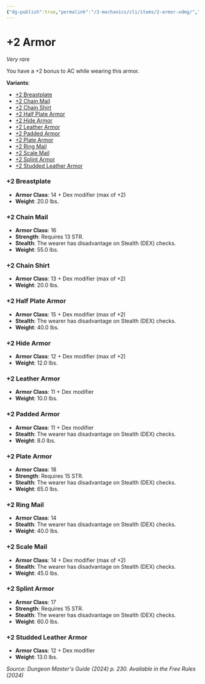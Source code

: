 ```yaml
---
{"dg-publish":true,"permalink":"/3-mechanics/cli/items/2-armor-xdmg/","tags":["ttrpg-cli/compendium/src/5e/xdmg","ttrpg-cli/item/armor/heavy","ttrpg-cli/item/armor/light","ttrpg-cli/item/armor/medium","ttrpg-cli/item/rarity/very-rare"],"created":"2025-02-22T12:02:28.400-05:00","updated":"2025-02-26T17:46:13.582-05:00"}
---
```


# +2 Armor
*Very rare*  



You have a +2 bonus to AC while wearing this armor.

**Variants**:
- [+2 Breastplate](#+2%20Breastplate)
- [+2 Chain Mail](#+2%20Chain%20Mail)
- [+2 Chain Shirt](#+2%20Chain%20Shirt)
- [+2 Half Plate Armor](#+2%20Half%20Plate%20Armor)
- [+2 Hide Armor](#+2%20Hide%20Armor)
- [+2 Leather Armor](#+2%20Leather%20Armor)
- [+2 Padded Armor](#+2%20Padded%20Armor)
- [+2 Plate Armor](#+2%20Plate%20Armor)
- [+2 Ring Mail](#+2%20Ring%20Mail)
- [+2 Scale Mail](#+2%20Scale%20Mail)
- [+2 Splint Armor](#+2%20Splint%20Armor)
- [+2 Studded Leather Armor](#+2%20Studded%20Leather%20Armor)

### +2 Breastplate

- **Armor Class**: 14 + Dex modifier (max of +2)
- **Weight**: 20.0 lbs.

### +2 Chain Mail

- **Armor Class**: 16
- **Strength**: Requires 13 STR.
- **Stealth**: The wearer has disadvantage on Stealth (DEX) checks.
- **Weight**: 55.0 lbs.

### +2 Chain Shirt

- **Armor Class**: 13 + Dex modifier (max of +2)
- **Weight**: 20.0 lbs.

### +2 Half Plate Armor

- **Armor Class**: 15 + Dex modifier (max of +2)
- **Stealth**: The wearer has disadvantage on Stealth (DEX) checks.
- **Weight**: 40.0 lbs.

### +2 Hide Armor

- **Armor Class**: 12 + Dex modifier (max of +2)
- **Weight**: 12.0 lbs.

### +2 Leather Armor

- **Armor Class**: 11 + Dex modifier
- **Weight**: 10.0 lbs.

### +2 Padded Armor

- **Armor Class**: 11 + Dex modifier
- **Stealth**: The wearer has disadvantage on Stealth (DEX) checks.
- **Weight**: 8.0 lbs.

### +2 Plate Armor

- **Armor Class**: 18
- **Strength**: Requires 15 STR.
- **Stealth**: The wearer has disadvantage on Stealth (DEX) checks.
- **Weight**: 65.0 lbs.

### +2 Ring Mail

- **Armor Class**: 14
- **Stealth**: The wearer has disadvantage on Stealth (DEX) checks.
- **Weight**: 40.0 lbs.

### +2 Scale Mail

- **Armor Class**: 14 + Dex modifier (max of +2)
- **Stealth**: The wearer has disadvantage on Stealth (DEX) checks.
- **Weight**: 45.0 lbs.

### +2 Splint Armor

- **Armor Class**: 17
- **Strength**: Requires 15 STR.
- **Stealth**: The wearer has disadvantage on Stealth (DEX) checks.
- **Weight**: 60.0 lbs.

### +2 Studded Leather Armor

- **Armor Class**: 12 + Dex modifier
- **Weight**: 13.0 lbs.


*Source: Dungeon Master's Guide (2024) p. 230. Available in the Free Rules (2024)*